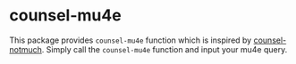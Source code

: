 # counsel-mu4e
  This package provides `counsel-mu4e` function which is inspired by
  [counsel-notmuch](https://github.com/fuxialexander/counsel-notmuch). Simply
  call the `counsel-mu4e` function and input your mu4e query.
